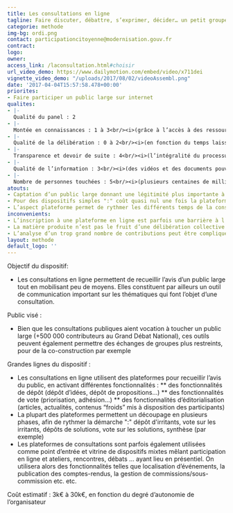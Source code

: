 ```yaml
---
title: Les consultations en ligne
tagline: Faire discuter, débattre, s’exprimer, décider… un petit groupe ou un très large public grâce à des plateformes numériques
categorie: methode
img-bg: ordi.png
contact: participationcitoyenne@modernisation.gouv.fr
contract:
logo:
owner:
access_link: /laconsultation.html#choisir
url_video_demo: https://www.dailymotion.com/embed/video/x711dei
vignette_video_demo: "/uploads/2017/08/02/videoAssembl.png"
date: '2017-04-04T15:57:58.478+00:00'
priorites:
- Faire participer un public large sur internet
qualites:
- |-
  Qualité du panel : 2
- |-
  Montée en connaissances : 1 à 3<br/><i>(grâce à l’accès à des ressources en ligne et au débat argumenté en ligne)</i>
- |-
  Qualité de la délibération : 0 à 2<br/><i>(en fonction du temps laissé aux échanges en ligne)</i>
- |-
  Transparence et devoir de suite : 4<br/><i>(l’intégralité du processus et des débats sont visibles et documentés en ligne)</i>
- |-
  Qualité de l’information : 3<br/><i>(des vidéos et des documents pouvant être mis à disposition en ligne)</i>
- |-
  Nombre de personnes touchées : 5<br/><i>(plusieurs centaines de milliers de participants)</i>
atouts:
- Captation d’un public large donnant une légitimité plus importante à la consultation voire à la décision publique
- Pour des dispositifs simples ":" coût quasi nul une fois la plateforme mise en place et les bases du paramétrage acquises
- L’aspect plateforme permet de rythmer les différents temps de la consultation (dépôt d’idée, vote, …) jusqu’à la restitution des résultats, voire d’enchaîner plusieurs consultations à la suite
inconvenients:
- L’inscription à une plateforme en ligne est parfois une barrière à l’entrée
- La matière produite n’est pas le fruit d’une délibération collective mais représente une somme d’opinions qui donnent des indications sur les grandes tendances
- L’analyse d’un trop grand nombre de contributions peut être compliquée
layout: methode
default_logo: ''
---
```


Objectif du dispositif: 
* Les consultations en ligne permettent de recueillir l’avis d’un public large tout en mobilisant peu de moyens. Elles constituent par ailleurs un outil de communication important sur les thématiques qui font l’objet d’une consultation.

Public visé : 
* Bien que les consultations publiques aient vocation à toucher un public large (+500 000 contributeurs au Grand Débat National), ces outils peuvent également permettre des échanges de groupes plus restreints, pour de la co-construction par exemple
 
Grandes lignes du  dispositif : 
* Les consultations en ligne utilisent des plateformes pour recueillir l’avis du public, en activant différentes fonctionnalités :
** des fonctionnalités de dépôt (dépôt d’idées, dépôt de propositions…)
** des fonctionnalités de vote (priorisation, adhésion…)
** des fonctionnalités d’éditorialisation (articles, actualités, contenus “froids” mis à disposition des participants)
* La plupart des plateformes permettent un découpage en plusieurs phases, afin de rythmer la démarche ":" dépôt d'irritants, vote sur les irritants, dépôts de solutions, vote sur les solutions, synthèse (par exemple)
* Les plateformes de consultations sont parfois également utilisées comme point d’entrée et vitrine de dispositifs mixtes mêlant participation en ligne et  ateliers, rencontres, débats … ayant lieu en présentiel. On utilisera alors des fonctionnalités telles que localisation d’événements, la publication des comptes-rendus, la gestion de commissions/sous-commission etc. etc.

Coût estimatif : 3k€ à 30k€, en fonction du degré d’autonomie de l’organisateur

